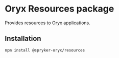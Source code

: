 # Oryx Resources package

Provides resources to Oryx applications.

## Installation

`npm install @spryker-oryx/resources`
